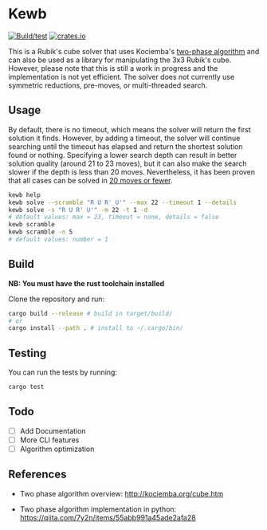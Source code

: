 # Kewb

[![Build/test](https://github.com/luckasRanarison/kewb/actions/workflows/rust.yml/badge.svg)](https://github.com/luckasRanarison/kewb/actions/workflows/rust.yml)
[![crates.io](https://img.shields.io/crates/v/kewb)](https://crates.io/crates/kewb)

This is a Rubik's cube solver that uses Kociemba's [two-phase algorithm](http://kociemba.org/cube.htm) and can also be used as a library for manipulating the 3x3 Rubik's cube. However, please note that this is still a work in progress and the implementation is not yet efficient. The solver does not currently use symmetric reductions, pre-moves, or multi-threaded search.

## Usage

By default, there is no timeout, which means the solver will return the first solution it finds. However, by adding a timeout, the solver will continue searching until the timeout has elapsed and return the shortest solution found or nothing. Specifying a lower search depth can result in better solution quality (around 21 to 23 moves), but it can also make the search slower if the depth is less than 20 moves. Nevertheless, it has been proven that all cases can be solved in [20 moves or fewer](https://www.cube20.org/).

```bash
kewb help
kewb solve --scramble "R U R' U'" --max 22 --timeout 1 --details
kewb solve -s "R U R' U'" -m 22 -t 1 -d
# default values: max = 23, timeout = none, details = false
kewb scramble
kewb scramble -n 5
# default values: number = 1
```

## Build

**NB: You must have the rust toolchain installed**

Clone the repository and run:

```bash
cargo build --release # build in target/build/
# or
cargo install --path . # install to ~/.cargo/bin/
```

## Testing

You can run the tests by running:

```bash
cargo test
```

## Todo

-   [ ] Add Documentation
-   [ ] More CLI features
-   [ ] Algorithm optimization

## References

-   Two phase algorithm overview: http://kociemba.org/cube.htm

-   Two phase algorithm implementation in python: https://qiita.com/7y2n/items/55abb991a45ade2afa28
